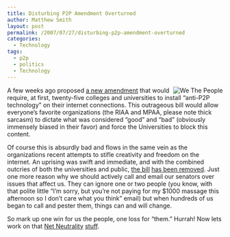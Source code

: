 ```yaml
---
title: Disturbing P2P Amendment Overturned
author: Matthew Smith
layout: post
permalink: /2007/07/27/disturbing-p2p-amendment-overturned
categories:
  - Technology
tags:
  - p2p
  - politics
  - Technology
---
```

<img src="http://archive.digivation.net/wp-content/uploads/2007/07/constitution.jpg" alt="We The People" align="right" />A few weeks ago [][1] proposed [a new amendment][2] that would require, at first, twenty-five colleges and universities to install &#8220;anti-P2P technology&#8221; on their internet connections. This outrageous bill would allow everyone&#8217;s favorite organizations (the RIAA and MPAA, please note thick sarcasm) to dictate what was considered &#8220;good&#8221; and &#8220;bad&#8221; (obviously immensely biased in their favor) and force the Universities to block this content.

Of course this is absurdly bad and flows in the same vein as the organizations recent attempts to stifle creativity and freedom on the internet. An uprising was swift and immediate, and with the combined outcries of both the universities and public, [the bill][3] [has been removed][4]. Just one more reason why we should actively call and email our senators over issues that affect us. They can ignore one or two people (you know, with that polite little &#8220;I&#8217;m sorry, but you&#8217;re not paying for my $1000 massage this afternoon so I don&#8217;t care what you think&#8221; email) but when hundreds of us began to call and pester them, things can and will change.

So mark up one win for us the people, one loss for &#8220;them.&#8221; Hurrah! Now lets work on that [Net Neutrality][5] [stuff][6].

 [1]: http://www.vote-smart.org/bio.php?can_id=53320
 [2]: http://arstechnica.com/news.ars/post/20070723-bill-would-force-top-25-piracy-schools-to-adopt-anti-p2p-technology.html
 [3]: http://www.p2pnet.net/story/12902
 [4]: http://arstechnica.com/news.ars/post/20070725-universities-help-overturn-p2p-amendment.html
 [5]: http://en.wikipedia.org/wiki/Network_neutrality
 [6]: http://archive.digivation.net/2007/07/26/net-neutrality-and-deep-packet-filtering/